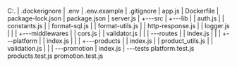 C:.
|   .dockerignore
|   .env
|   .env.example
|   .gitignore
|   app.js
|   Dockerfile
|   package-lock.json
|   package.json
|   server.js
|
+---src
|   +---lib
|   |       auth.js
|   |       constants.js
|   |       format-sql.js
|   |       format-utils.js
|   |       http-response.js
|   |       logger.js
|   |
|   +---middlewares
|   |       cors.js
|   |       validator.js
|   |
|   \---routes
|       |   index.js
|       |
|       +---platform
|       |       index.js
|       |
|       +---products
|       |       index.js
|       |       product_utils.js
|       |       validation.js
|       |
|       \---promotion
|               index.js
|
\---tests
        platform.test.js
        products.test.js
        promotion.test.js